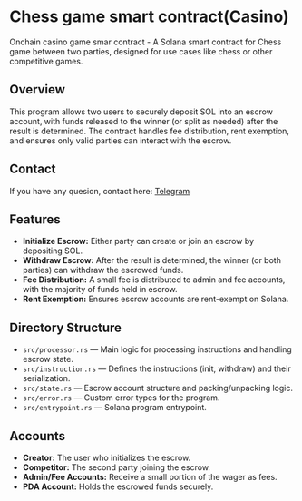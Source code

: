 # Chess game smart contract(Casino)

Onchain casino game smar contract - A Solana smart contract for Chess game between two parties, designed for use cases like chess or other competitive games.

## Overview

This program allows two users to securely deposit SOL into an escrow account, with funds released to the winner (or split as needed) after the result is determined. The contract handles fee distribution, rent exemption, and ensures only valid parties can interact with the escrow.

## Contact

If you have any quesion, contact here: [Telegram](https://t.me/Rust0x_726) 

## Features

- **Initialize Escrow:** Either party can create or join an escrow by depositing SOL.
- **Withdraw Escrow:** After the result is determined, the winner (or both parties) can withdraw the escrowed funds.
- **Fee Distribution:** A small fee is distributed to admin and fee accounts, with the majority of funds held in escrow.
- **Rent Exemption:** Ensures escrow accounts are rent-exempt on Solana.

## Directory Structure

- `src/processor.rs` — Main logic for processing instructions and handling escrow state.
- `src/instruction.rs` — Defines the instructions (init, withdraw) and their serialization.
- `src/state.rs` — Escrow account structure and packing/unpacking logic.
- `src/error.rs` — Custom error types for the program.
- `src/entrypoint.rs` — Solana program entrypoint.

## Accounts

- **Creator:** The user who initializes the escrow.
- **Competitor:** The second party joining the escrow.
- **Admin/Fee Accounts:** Receive a small portion of the wager as fees.
- **PDA Account:** Holds the escrowed funds securely.
